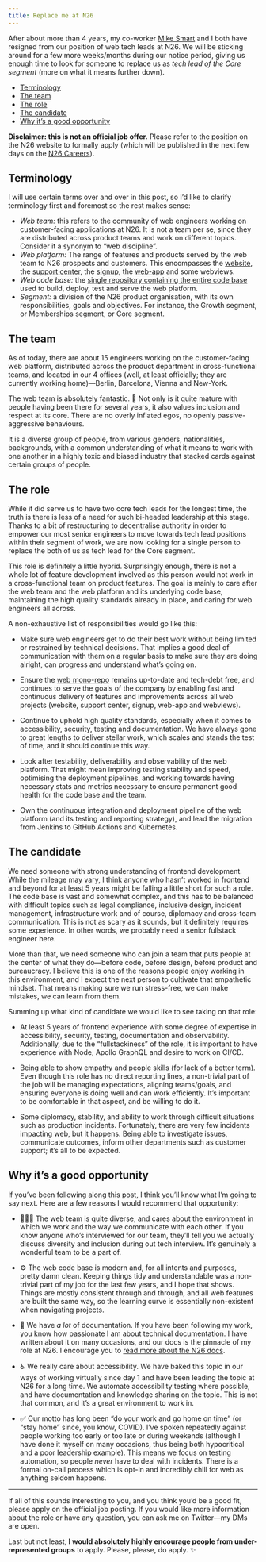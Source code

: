 ```yaml
---
title: Replace me at N26
---
```


After about more than 4 years, my co-worker [Mike Smart](https://twitter.com/smartmike) and I both have resigned from our position of web tech leads at N26. We will be sticking around for a few more weeks/months during our notice period, giving us enough time to look for someone to replace us as _tech lead of the Core segment_ (more on what it means further down).

- [Terminology](#terminology)
- [The team](#the-team)
- [The role](#the-role)
- [The candidate](#the-candidate)
- [Why it’s a good opportunity](#why-its-a-good-opportunity)

**Disclaimer: this is not an official job offer.** Please refer to the position on the N26 website to formally apply (which will be published in the next few days on the [N26 Careers](https://n26.com/en/careers/departments/13426)).

## Terminology

I will use certain terms over and over in this post, so I’d like to clarify terminology first and foremost so the rest makes sense:

- _Web team:_ this refers to the community of web engineers working on customer-facing applications at N26. It is not a team per se, since they are distributed across product teams and work on different topics. Consider it a synonym to “web discipline”.
- _Web platform:_ The range of features and products served by the web team to N26 prospects and customers. This encompasses the [website](https://n26.com), the [support center](https://support.n26.com), the [signup](https://get.n26.com), the [web-app](https://app.n26.com) and some webviews.
- _Web code base:_ the [single repository containing the entire code base](/2020/03/25/web-mono-repo-at-n26) used to build, deploy, test and serve the web platform.
- _Segment:_ a division of the N26 product organisation, with its own responsibilities, goals and objectives. For instance, the Growth segment, or Memberships segment, or Core segment.

## The team

As of today, there are about 15 engineers working on the customer-facing web platform, distributed across the product department in cross-functional teams, and located in our 4 offices (well, at least officially; they are currently working home)—Berlin, Barcelona, Vienna and New-York.

The web team is absolutely fantastic. 💖 Not only is it quite mature with people having been there for several years, it also values inclusion and respect at its core. There are no overly inflated egos, no openly passive-aggressive behaviours.

It is a diverse group of people, from various genders, nationalities, backgrounds, with a common understanding of what it means to work with one another in a highly toxic and biased industry that stacked cards against certain groups of people.

## The role

While it did serve us to have two core tech leads for the longest time, the truth is there is less of a need for such bi-headed leadership at this stage. Thanks to a bit of restructuring to decentralise authority in order to empower our most senior engineers to move towards tech lead positions within their segment of work, we are now looking for a single person to replace the both of us as tech lead for the Core segment.

This role is definitely a little hybrid. Surprisingly enough, there is not a whole lot of feature development involved as this person would not work in a cross-functional team on product features. The goal is mainly to care after the web team and the web platform and its underlying code base, maintaining the high quality standards already in place, and caring for web engineers all across.

A non-exhaustive list of responsibilities would go like this:

- Make sure web engineers get to do their best work without being limited or restrained by technical decisions. That implies a good deal of communication with them on a regular basis to make sure they are doing alright, can progress and understand what’s going on.

- Ensure the [web mono-repo](/2020/03/25/web-mono-repo-at-n26) remains up-to-date and tech-debt free, and continues to serve the goals of the company by enabling fast and continuous delivery of features and improvements across all web projects (website, support center, signup, web-app and webviews).

- Continue to uphold high quality standards, especially when it comes to accessibility, security, testing and documentation. We have always gone to great lengths to deliver stellar work, which scales and stands the test of time, and it should continue this way.

- Look after testability, deliverability and observability of the web platform. That might mean improving testing stability and speed, optimising the deployment pipelines, and working towards having necessary stats and metrics necessary to ensure permanent good health for the code base and the team.

- Own the continuous integration and deployment pipeline of the web platform (and its testing and reporting strategy), and lead the migration from Jenkins to GitHub Actions and Kubernetes.

## The candidate

We need someone with strong understanding of frontend development. While the mileage may vary, I think anyone who hasn’t worked in frontend and beyond for at least 5 years might be falling a little short for such a role. The code base is vast and somewhat complex, and this has to be balanced with difficult topics such as legal compliance, inclusive design, incident management, infrastructure work and of course, diplomacy and cross-team communication. This is not as scary as it sounds, but it definitely requires some experience. In other words, we probably need a senior fullstack engineer here.

More than that, we need someone who can join a team that puts people at the center of what they do—before code, before design, before product and bureaucracy. I believe this is one of the reasons people enjoy working in this environment, and I expect the next person to cultivate that empathetic mindset. That means making sure we run stress-free, we can make mistakes, we can learn from them.

Summing up what kind of candidate we would like to see taking on that role:

- At least 5 years of frontend experience with some degree of expertise in accessibility, security, testing, documentation and observability. Additionally, due to the “fullstackiness” of the role, it is important to have experience with Node, Apollo GraphQL and desire to work on CI/CD.

- Being able to show empathy and people skills (for lack of a better term). Even though this role has no direct reporting lines, a non-trivial part of the job will be managing expectations, aligning teams/goals, and ensuring everyone is doing well and can work efficiently. It’s important to be comfortable in that aspect, and be willing to do it.

- Some diplomacy, stability, and ability to work through difficult situations such as production incidents. Fortunately, there are very few incidents impacting web, but it happens. Being able to investigate issues, communicate outcomes, inform other departments such as customer support; it’s all to be expected.

## Why it’s a good opportunity

If you’ve been following along this post, I think you’ll know what I’m going to say next. Here are a few reasons I would recommend that opportunity:

- 👩🏽‍💻 The web team is quite diverse, and cares about the environment in which we work and the way we communicate with each other. If you know anyone who’s interviewed for our team, they’ll tell you we actually discuss diversity and inclusion during out tech interview. It’s genuinely a wonderful team to be a part of.

- ⚙️ The web code base is modern and, for all intents and purposes, pretty damn clean. Keeping things tidy and understandable was a non-trivial part of my job for the last few years, and I hope that shows. Things are mostly consistent through and through, and all web features are built the same way, so the learning curve is essentially non-existent when navigating projects.

- 📖 We have _a lot_ of documentation. If you have been following my work, you know how passionate I am about technical documentation. I have written about it on many occasions, and our docs is the pinnacle of my role at N26. I encourage you to [read more about the N26 docs](/2020/01/23/technical-documentation-for-everyone).

- ♿️ We really care about accessibility. We have baked this topic in our ways of working virtually since day 1 and have been leading the topic at N26 for a long time. We automate accessibility testing where possible, and have documentation and knowledge sharing on the topic. This is not that common, and it’s a great environment to work in.

- ✅ Our motto has long been “do your work and go home on time” (or “stay home” since, you know, COVID). I’ve spoken repeatedly against people working too early or too late or during weekends (although I have done it myself on many occasions, thus being both hypocritical and a poor leadership example). This means we focus on testing automation, so people _never_ have to deal with incidents. There is a formal on-call process which is opt-in and incredibly chill for web as anything seldom happens.

---

If all of this sounds interesting to you, and you think you’d be a good fit, please apply on the official job posting. If you would like more information about the role or have any question, you can ask me on Twitter—my DMs are open.

Last but not least, **I would absolutely highly encourage people from under-represented groups** to apply. Please, please, do apply. ✨
